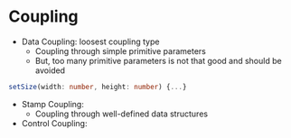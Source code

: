 # Coupling

* Data Coupling: loosest coupling type
    - Coupling through simple primitive parameters
    - But, too many primitive parameters is not that good and should be avoided

```typescript
setSize(width: number, height: number) {...}
```

* Stamp Coupling:
    - Coupling through well-defined data structures
* Control Coupling:
